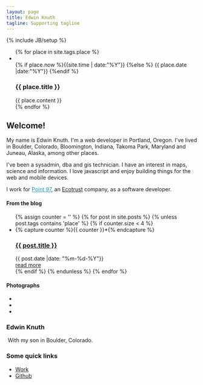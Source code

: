 ```yaml
---
layout: page
title: Edwin Knuth
tagline: Supporting tagline
---
```

{% include JB/setup %}
<div class="container">
    <div class="row">
        <div class="span12">
            <!-- slider -->
            <div class="flexslider" id="map">
                <ul class="slides">
                    {% for place in site.tags.place %}
                    <li data-lat="{{place.lat}}" data-lng="{{place.lng}}" data-zoom="{{place.zoom}}" {% if forloop.first %}class="flex-active-slide"{% endif %}>                                
                     <div class="year hidden">
                        {% if place.now %}{{site.time | date:"%Y"}}
                        {%else %}
                        {{ place.date |date:"%Y"}}
                        {%endif %}
                    </div>
                      <div class="flex-caption hidden">
                            <h3>{{ place.title }}</h3>
                            {{ place.content }}
                            <!-- <div class="buttons">
                                <a href="{{ place.url }}" class="btn btn-1 pull-right">read more</a>
                            </div> -->
                        </div>
                    </li>
                    {% endfor %}
                </ul>
            </div>
            <span id="responsiveFlag">
            </span>
            <div class="block-slogan">
                <h2>
                    Welcome!
                </h2>
                <div>
                    <p>
                        My name is Edwin Knuth. I'm a web developer in Portland, Oregon. I've lived in Boulder,
                        Colorado, Bloomington, Indiana, Takoma Park, Maryland and Juneau, Alaska, among other
                        places.
                    </p>
                    <p>
                        I've been a sysadmin, dba and gis technician. I have an interest in maps, science
                        and information. I love javascript and enjoy building things for the web and mobile
                        devices.
                    </p>
                    <p>
                        I work for <a href="http://pointnineseven.com" style="color: rgb(31, 150,169)">Point 97</a>, an <a href="http://ecotrust.org">Ecotrust</a> company, as a software developer.
                    </p>
                </div>
            </div>
        </div>
    </div>
</div>
<!-- content -->
<div id="content" class="content-extra">
    <div class="ic">
    </div>
    <div class="row-1">
        <div class="container">
            <div class="row">
                <article class="span12">
                    <h4>From the blog</h4>
                </article>
            </div>
            <div class="row">
                    <ul class="thumbnails thumbnails-1">
                        {% assign counter = '' %}
                        {% for post in site.posts %}
                            {% unless post.tags contains 'place' %}
                            {% if counter.size < 4 %}
                            <li class="span3">
                                {% capture counter %}{{ counter }}*{% endcapture %}
                                <div class="thumbnail thumbnail-1">
                                    <img src="{{BASE_PATH}}/assets/themes/map/img/blog-featured-01.jpg" alt="">
                                    <section>
                                        <a href="{{ post.url }}"><h3>{{ post.title }}</h3></a>
                                        <div class="meta">
                                            <time datetime="{{ post.date }}" class="date-1">
                                                <i class="icon-calendar">
                                                </i>
                                                {{ post.date |date: "%m-%d-%Y"}}
                                            </time>
                                            <!-- <div class="name-author">
                                                            <i class="icon-user">
                                                            </i>
                                                            <a href="#">Admin</a>
                                                        </div> -->
                                            <!-- <a href="#" class="comments"><i class="icon-comment"></i> 7 comments</a> -->
                                        </div>
                                        <div class="clear">
                                        </div>
                                        <a href="{{ post.url }}" class="btn btn-1">read more</a>
                                    </section>
                                </div>
                            </li>
                            {% endif %}
                            {% endunless %}
                        {% endfor %}
                    </ul>
            </div>
        </div>
    </div>
    <div class="row-1">
              <div class="container">
                <div class="row">
                  <article class="span12">
                    <h4>
                      Photographs
                    </h4>
                  </article>
                  <div class="clear">
                  </div>
                  <ul class="portfolio clearfix">
                    <li class="box">
                      <a href="{{BASE_PATH}}/assets/themes/map/img/image-blank.png" class="magnifier"><img alt="" src="{{BASE_PATH}}/assets/themes/map/img/work/1.jpg"></a>
                    </li>
                    <li class="box">
                      <a href="{{BASE_PATH}}/assets/themes/map/img/image-blank.png" class="magnifier"><img alt="" src="{{BASE_PATH}}/assets/themes/map/img/work/2.jpg"></a>
                    </li>
                    <li class="box">
                      <a href="{{BASE_PATH}}/assets/themes/map/img/image-blank.png" class="magnifier"><img alt="" src="{{BASE_PATH}}/assets/themes/map/img/work/3.jpg"></a>
                    </li>
          <!--           <li class="box">
                      <a href="{{BASE_PATH}}/assets/themes/map/img/image-blank.png" class="magnifier"><img alt="" src="{{BASE_PATH}}/assets/themes/map/img/work/4.jpg"></a>
                    </li> -->
                    <!-- <li class="box">
                      <a href="{{BASE_PATH}}/assets/themes/map/img/image-blank.png" class="magnifier"><img alt="" src="{{BASE_PATH}}/assets/themes/map/img/work/5.jpg"></a>
                    </li>
                    <li class="box">
                      <a href="{{BASE_PATH}}/assets/themes/map/img/image-blank.png" class="magnifier"><img alt="" src="{{BASE_PATH}}/assets/themes/map/img/work/6.jpg"></a>
                    </li>
                    <li class="box">
                      <a href="{{BASE_PATH}}/assets/themes/map/img/image-blank.png" class="magnifier"><img alt="" src="{{BASE_PATH}}/assets/themes/map/img/work/7.jpg"></a>
                    </li>
                    <li class="box">
                      <a href="{{BASE_PATH}}/assets/themes/map/img/image-blank.png" class="magnifier"><img alt="" src="{{BASE_PATH}}/assets/themes/map/img/work/8.jpg"></a>
                    </li> -->
                  </ul>
                </div>
              </div>
            </div>
    <div class="container">
        <div class="row">
            <article class="span6">
                <h3>
                    Edwin Knuth
                </h3>
                    <img src="http://farm3.staticflickr.com/2816/8974817223_f0241bda5a_d.jpg" alt=""/>
                            With my son in Boulder, Colorado.
            </article>
            <article class="span6">
                <h3>
                    Some quick links
                </h3>
                <div class="wrapper">
                    <ul class="list">
                        <li>
                            <a href="http://ecotrust.org">Work</a>
                        </li>
                        <li>
                            <a href="http://github.com/eknuth">Github</a>
                        </li>
                    </ul>
                </div>
            </article>
        </div>
    </div>
</div>